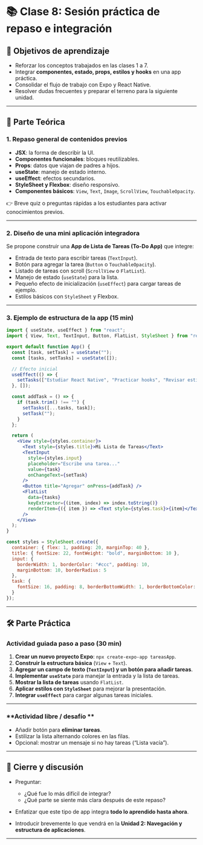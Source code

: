 # 📚 Clase 8: Sesión práctica de repaso e integración

## 🎯 Objetivos de aprendizaje

* Reforzar los conceptos trabajados en las clases 1 a 7.
* Integrar **componentes, estado, props, estilos y hooks** en una app práctica.
* Consolidar el flujo de trabajo con Expo y React Native.
* Resolver dudas frecuentes y preparar el terreno para la siguiente unidad.

---

## 🧩 Parte Teórica 
### 1. Repaso general de contenidos previos

* **JSX**: la forma de describir la UI.
* **Componentes funcionales**: bloques reutilizables.
* **Props**: datos que viajan de padres a hijos.
* **useState**: manejo de estado interno.
* **useEffect**: efectos secundarios.
* **StyleSheet y Flexbox**: diseño responsivo.
* **Componentes básicos**: `View`, `Text`, `Image`, `ScrollView`, `TouchableOpacity`.

👉 Breve quiz o preguntas rápidas a los estudiantes para activar conocimientos previos.

---

### 2. Diseño de una mini aplicación integradora 

Se propone construir una **App de Lista de Tareas (To-Do App)** que integre:

* Entrada de texto para escribir tareas (`TextInput`).
* Botón para agregar la tarea (`Button` o `TouchableOpacity`).
* Listado de tareas con scroll (`ScrollView` o `FlatList`).
* Manejo de estado (`useState`) para la lista.
* Pequeño efecto de inicialización (`useEffect`) para cargar tareas de ejemplo.
* Estilos básicos con `StyleSheet` y Flexbox.

---

### 3. Ejemplo de estructura de la app (15 min)

```jsx
import { useState, useEffect } from "react";
import { View, Text, TextInput, Button, FlatList, StyleSheet } from "react-native";

export default function App() {
  const [task, setTask] = useState("");
  const [tasks, setTasks] = useState([]);

  // Efecto inicial
  useEffect(() => {
    setTasks(["Estudiar React Native", "Practicar hooks", "Revisar estilos"]);
  }, []);

  const addTask = () => {
    if (task.trim() !== "") {
      setTasks([...tasks, task]);
      setTask("");
    }
  };

  return (
    <View style={styles.container}>
      <Text style={styles.title}>Mi Lista de Tareas</Text>
      <TextInput
        style={styles.input}
        placeholder="Escribe una tarea..."
        value={task}
        onChangeText={setTask}
      />
      <Button title="Agregar" onPress={addTask} />
      <FlatList
        data={tasks}
        keyExtractor={(item, index) => index.toString()}
        renderItem={({ item }) => <Text style={styles.task}>{item}</Text>}
      />
    </View>
  );
}

const styles = StyleSheet.create({
  container: { flex: 1, padding: 20, marginTop: 40 },
  title: { fontSize: 22, fontWeight: "bold", marginBottom: 10 },
  input: {
    borderWidth: 1, borderColor: "#ccc", padding: 10,
    marginBottom: 10, borderRadius: 5
  },
  task: {
    fontSize: 16, padding: 8, borderBottomWidth: 1, borderBottomColor: "#eee"
  }
});
```

---

## 🛠️ Parte Práctica 

### **Actividad guiada paso a paso (30 min)**

1. **Crear un nuevo proyecto Expo**: `npx create-expo-app tareasApp`.
2. **Construir la estructura básica** (`View` + `Text`).
3. **Agregar un campo de texto (`TextInput`) y un botón para añadir tareas**.
4. **Implementar `useState`** para manejar la entrada y la lista de tareas.
5. **Mostrar la lista de tareas** usando `FlatList`.
6. **Aplicar estilos con `StyleSheet`** para mejorar la presentación.
7. **Integrar `useEffect`** para cargar algunas tareas iniciales.

---

### **Actividad libre / desafío **

* Añadir botón para **eliminar tareas**.
* Estilizar la lista alternando colores en las filas.
* Opcional: mostrar un mensaje si no hay tareas (“Lista vacía”).

---

## 🎤 Cierre y discusión

* Preguntar:

  * ¿Qué fue lo más difícil de integrar?
  * ¿Qué parte se siente más clara después de este repaso?
* Enfatizar que este tipo de app integra **todo lo aprendido hasta ahora**.
* Introducir brevemente lo que vendrá en la **Unidad 2: Navegación y estructura de aplicaciones**.

---


